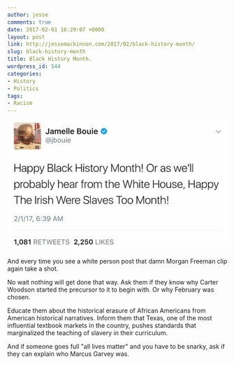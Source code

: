 ```yaml
---
author: jesse
comments: true
date: 2017-02-01 16:29:07 +0000
layout: post
link: http://jessemackinnon.com/2017/02/black-history-month/
slug: black-history-month
title: Black History Month.
wordpress_id: 544
categories:
- History
- Politics
tags:
- Racism
---
```


!["Happy Black History Month! Or as we'll probably hear from the White House, Happy The Irish Were Slaves Too Month!"](/images/2017/black-history.jpg)

And every time you see a white person post that damn Morgan Freeman clip again take a shot.

No wait nothing will get done that way. Ask them if they know why Carter Woodson started the precursor to it to begin with. Or why February was chosen.

Educate them about the historical erasure of African Americans from American historical narratives. Inform them that Texas, one of the most influential textbook markets in the country, pushes standards that marginalized the teaching of slavery in their curriculum.

And if someone goes full "all lives matter" and you have to be snarky, ask if they can explain who Marcus Garvey was.
